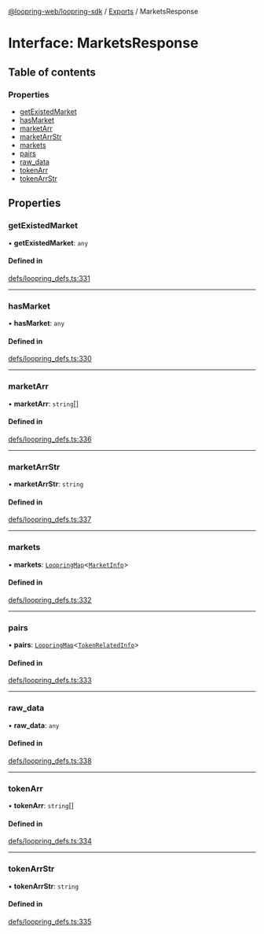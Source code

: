 [@loopring-web/loopring-sdk](../README.md) / [Exports](../modules.md) / MarketsResponse

# Interface: MarketsResponse

## Table of contents

### Properties

- [getExistedMarket](MarketsResponse.md#getexistedmarket)
- [hasMarket](MarketsResponse.md#hasmarket)
- [marketArr](MarketsResponse.md#marketarr)
- [marketArrStr](MarketsResponse.md#marketarrstr)
- [markets](MarketsResponse.md#markets)
- [pairs](MarketsResponse.md#pairs)
- [raw\_data](MarketsResponse.md#raw_data)
- [tokenArr](MarketsResponse.md#tokenarr)
- [tokenArrStr](MarketsResponse.md#tokenarrstr)

## Properties

### getExistedMarket

• **getExistedMarket**: `any`

#### Defined in

[defs/loopring_defs.ts:331](https://github.com/Loopring/loopring_sdk/blob/9d83b66/src/defs/loopring_defs.ts#L331)

___

### hasMarket

• **hasMarket**: `any`

#### Defined in

[defs/loopring_defs.ts:330](https://github.com/Loopring/loopring_sdk/blob/9d83b66/src/defs/loopring_defs.ts#L330)

___

### marketArr

• **marketArr**: `string`[]

#### Defined in

[defs/loopring_defs.ts:336](https://github.com/Loopring/loopring_sdk/blob/9d83b66/src/defs/loopring_defs.ts#L336)

___

### marketArrStr

• **marketArrStr**: `string`

#### Defined in

[defs/loopring_defs.ts:337](https://github.com/Loopring/loopring_sdk/blob/9d83b66/src/defs/loopring_defs.ts#L337)

___

### markets

• **markets**: [`LoopringMap`](LoopringMap.md)<[`MarketInfo`](MarketInfo.md)\>

#### Defined in

[defs/loopring_defs.ts:332](https://github.com/Loopring/loopring_sdk/blob/9d83b66/src/defs/loopring_defs.ts#L332)

___

### pairs

• **pairs**: [`LoopringMap`](LoopringMap.md)<[`TokenRelatedInfo`](TokenRelatedInfo.md)\>

#### Defined in

[defs/loopring_defs.ts:333](https://github.com/Loopring/loopring_sdk/blob/9d83b66/src/defs/loopring_defs.ts#L333)

___

### raw\_data

• **raw\_data**: `any`

#### Defined in

[defs/loopring_defs.ts:338](https://github.com/Loopring/loopring_sdk/blob/9d83b66/src/defs/loopring_defs.ts#L338)

___

### tokenArr

• **tokenArr**: `string`[]

#### Defined in

[defs/loopring_defs.ts:334](https://github.com/Loopring/loopring_sdk/blob/9d83b66/src/defs/loopring_defs.ts#L334)

___

### tokenArrStr

• **tokenArrStr**: `string`

#### Defined in

[defs/loopring_defs.ts:335](https://github.com/Loopring/loopring_sdk/blob/9d83b66/src/defs/loopring_defs.ts#L335)
